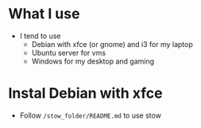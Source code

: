 # What I use

- I tend to use
    - Debian with xfce (or gnome) and i3 for my laptop
    - Ubuntu server for vms
    - Windows for my desktop and gaming

# Instal Debian with xfce

- Follow `/stow_folder/README.md` to use stow

